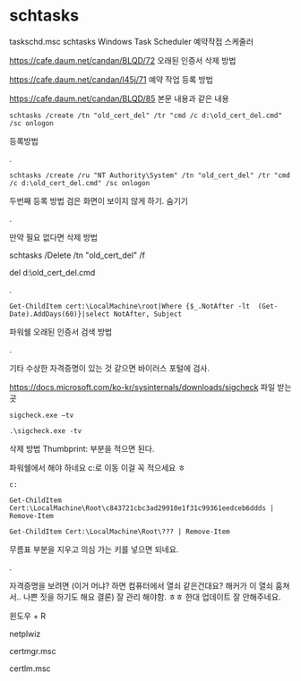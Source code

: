# schtasks
taskschd.msc schtasks Windows Task Scheduler 예약작접 스케줄러

https://cafe.daum.net/candan/BLQD/72 오래된 인증서 삭제 방법

https://cafe.daum.net/candan/I45j/71 예약 작업 등록 방법

https://cafe.daum.net/candan/BLQD/85 본문 내용과 같은 내용 

`schtasks /create /tn "old_cert_del" /tr "cmd /c d:\old_cert_del.cmd" /sc onlogon`

등록방법

.

`schtasks /create /ru "NT Authority\System" /tn "old_cert_del" /tr "cmd /c d:\old_cert_del.cmd" /sc onlogon`

두번째 등록 방법 검은 화면이 보이지 않게 하기. 숨기기 

.

만약 필요 없다면 삭제 방법

schtasks /Delete /tn "old_cert_del" /f

del d:\old_cert_del.cmd

.

`Get-ChildItem cert:\LocalMachine\root|Where {$_.NotAfter -lt  (Get-Date).AddDays(60)}|select NotAfter, Subject`

파워쉘 오래된 인증서 검색 방법

.

기타 수상한 자격증명이 있는 것 같으면 바이러스 포털에 검사.

https://docs.microsoft.com/ko-kr/sysinternals/downloads/sigcheck 파일 받는곳   

`sigcheck.exe –tv`

`.\sigcheck.exe -tv`


삭제 방법 Thumbprint: 부분을 적으면 된다.

파워쉘에서 해야 하네요 c:로 이동 이걸 꼭 적으세요 ㅎ 

`c:`

`Get-ChildItem Cert:\LocalMachine\Root\c843721cbc3ad29910e1f31c99361eedceb6ddds | Remove-Item`

`Get-ChildItem Cert:\LocalMachine\Root\??? | Remove-Item`

무름표 부분을 지우고 의심 가는 키를 넣으면 되네요.

.

자격증명을 보려면 (이거 머냐? 하면 컴퓨터에서 열쇠 같은건대요? 해커가 이 열쇠 훔쳐서.. 나쁜 짓을 하기도 해요 결론) 잘 관리 해야함. ㅎㅎ 한대 업데이트 잘 안해주네요.

윈도우 + R

netplwiz

certmgr.msc 

certlm.msc
